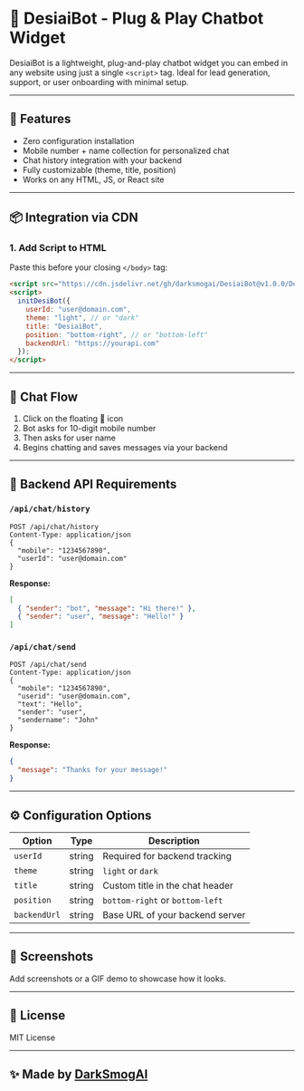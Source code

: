 # 🤖 DesiaiBot - Plug & Play Chatbot Widget

DesiaiBot is a lightweight, plug-and-play chatbot widget you can embed in any website using just a single `<script>` tag. Ideal for lead generation, support, or user onboarding with minimal setup.

---

## 🚀 Features
- Zero configuration installation
- Mobile number + name collection for personalized chat
- Chat history integration with your backend
- Fully customizable (theme, title, position)
- Works on any HTML, JS, or React site

---

## 📦 Integration via CDN

### 1. Add Script to HTML
Paste this before your closing `</body>` tag:

```html
<script src="https://cdn.jsdelivr.net/gh/darksmogai/DesiaiBot@v1.0.0/DesiaiBot.min.js"></script>
<script>
  initDesiBot({
    userId: "user@domain.com",
    theme: "light", // or "dark"
    title: "DesiaiBot",
    position: "bottom-right", // or "bottom-left"
    backendUrl: "https://yourapi.com"
  });
</script>
```

---

## 💬 Chat Flow
1. Click on the floating 💬 icon
2. Bot asks for 10-digit mobile number
3. Then asks for user name
4. Begins chatting and saves messages via your backend

---

## 🔌 Backend API Requirements

### `/api/chat/history`
```http
POST /api/chat/history
Content-Type: application/json
{
  "mobile": "1234567890",
  "userId": "user@domain.com"
}
```
**Response:**
```json
[
  { "sender": "bot", "message": "Hi there!" },
  { "sender": "user", "message": "Hello!" }
]
```

### `/api/chat/send`
```http
POST /api/chat/send
Content-Type: application/json
{
  "mobile": "1234567890",
  "userid": "user@domain.com",
  "text": "Hello",
  "sender": "user",
  "sendername": "John"
}
```
**Response:**
```json
{
  "message": "Thanks for your message!"
}
```

---

## ⚙️ Configuration Options
| Option       | Type     | Description                            |
|--------------|----------|----------------------------------------|
| `userId`     | string   | Required for backend tracking          |
| `theme`      | string   | `light` or `dark`                      |
| `title`      | string   | Custom title in the chat header        |
| `position`   | string   | `bottom-right` or `bottom-left`        |
| `backendUrl` | string   | Base URL of your backend server        |

---

## 📸 Screenshots
Add screenshots or a GIF demo to showcase how it looks.

---

## 📝 License
MIT License

---

## ✨ Made by [DarkSmogAI](https://github.com/darksmogai)

